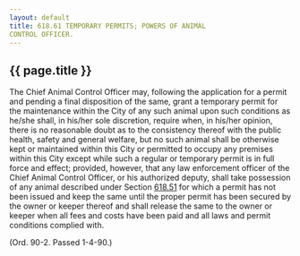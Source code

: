 ```yaml
---
layout: default 
title: 618.61 TEMPORARY PERMITS; POWERS OF ANIMAL
CONTROL OFFICER.
---
```


{{ page.title }}
----------------

The Chief Animal Control Officer may, following the application for a
permit and pending a final disposition of the same, grant a temporary
permit for the maintenance within the City of any such animal upon such
conditions as he/she shall, in his/her sole discretion, require when, in
his/her opinion, there is no reasonable doubt as to the consistency
thereof with the public health, safety and general welfare, but no such
animal shall be otherwise kept or maintained within this City or
permitted to occupy any premises within this City except while such a
regular or temporary permit is in full force and effect; provided,
however, that any law enforcement officer of the Chief Animal Control
Officer, or his authorized deputy, shall take possession of any animal
described under Section [618.51](2cae7fea.html) for which a permit has
not been issued and keep the same until the proper permit has been
secured by the owner or keeper thereof and shall release the same to the
owner or keeper when all fees and costs have been paid and all laws and
permit conditions complied with.

(Ord. 90-2. Passed 1-4-90.)
